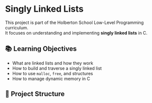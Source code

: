 # Singly Linked Lists

This project is part of the Holberton School Low-Level Programming curriculum.  
It focuses on understanding and implementing **singly linked lists** in C.

## 📚 Learning Objectives
- What are linked lists and how they work
- How to build and traverse a singly linked list
- How to use `malloc`, `free`, and structures
- How to manage dynamic memory in C

## 📁 Project Structure

